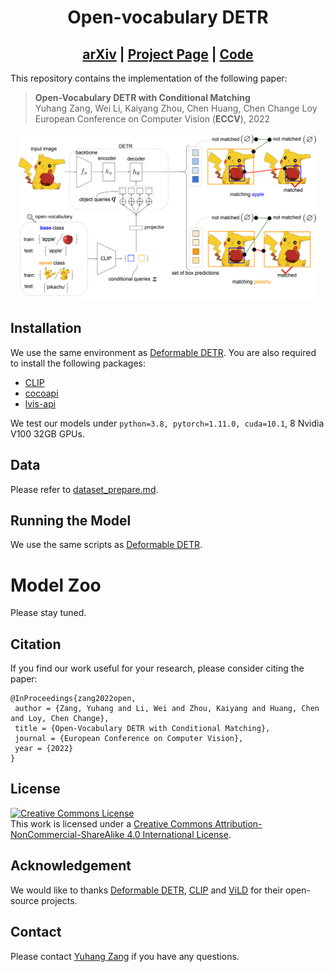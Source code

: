 <h1 align="center"> Open-vocabulary DETR </h1>

<h2 align="center">
  <a href="https://arxiv.org/pdf/2203.11876.pdf">arXiv</a> |
  <a href="https://www.mmlab-ntu.com/project/ovdetr/index.html">Project Page</a> |
  <a href="https://github.com/yuhangzang/OV-DETR">Code</a>
</h2>

This repository contains the implementation of the following paper:
> **Open-Vocabulary DETR with Conditional Matching**<br>
> Yuhang Zang, Wei Li, Kaiyang Zhou, Chen Huang, Chen Change Loy<br>
> European Conference on Computer Vision (**ECCV**), 2022<br>
  
<p align="center">
  <img width=95% src="./assets/framework.png">
</p>

## Installation

We use the same environment as [Deformable DETR](https://github.com/fundamentalvision/Deformable-DETR).
You are also required to install the following packages:

- [CLIP](https://github.com/openai/CLIP)
- [cocoapi](https://github.com/cocodataset/cocoapi)
- [lvis-api](https://github.com/lvis-dataset/lvis-api)

We test our models under ```python=3.8, pytorch=1.11.0, cuda=10.1```, 8 Nvidia V100 32GB GPUs.

## Data
Please refer to [dataset_prepare.md](./dataset_prepare.md).

## Running the Model
We use the same scripts as [Deformable DETR](https://github.com/fundamentalvision/Deformable-DETR).

# Model Zoo
Please stay tuned.

## Citation
If you find our work useful for your research, please consider citing the paper:
```
@InProceedings{zang2022open,
 author = {Zang, Yuhang and Li, Wei and Zhou, Kaiyang and Huang, Chen and Loy, Chen Change},
 title = {Open-Vocabulary DETR with Conditional Matching},
 journal = {European Conference on Computer Vision},
 year = {2022}
}
```

## License
<a rel="license" href="http://creativecommons.org/licenses/by-nc-sa/4.0/"><img alt="Creative Commons License" style="border-width:0" src="https://i.creativecommons.org/l/by-nc-sa/4.0/88x31.png" /></a><br />This work is licensed under a <a rel="license" href="http://creativecommons.org/licenses/by-nc-sa/4.0/">Creative Commons Attribution-NonCommercial-ShareAlike 4.0 International License</a>.

## Acknowledgement
We would like to thanks [Deformable DETR](https://github.com/fundamentalvision/Deformable-DETR), [CLIP](https://github.com/openai/CLIP) and [ViLD](https://github.com/tensorflow/tpu/tree/master/models/official/detection/projects/vild) for their open-source projects.

## Contact
Please contact [Yuhang Zang](mailto:zang0012@ntu.edu.sg) if you have any questions.